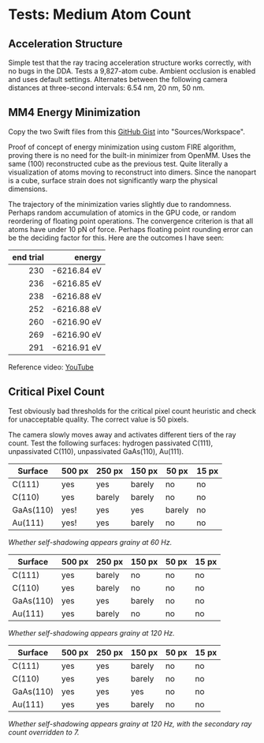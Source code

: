 # Tests: Medium Atom Count

## Acceleration Structure

Simple test that the ray tracing acceleration structure works correctly, with no bugs in the DDA. Tests a 9,827-atom cube. Ambient occlusion is enabled and uses default settings. Alternates between the following camera distances at three-second intervals: 6.54 nm, 20 nm, 50 nm.

## MM4 Energy Minimization

Copy the two Swift files from this [GitHub Gist](https://gist.github.com/philipturner/cc15677a76178521176eb64b362b8b34) into "Sources/Workspace".

Proof of concept of energy minimization using custom FIRE algorithm, proving there is no need for the built-in minimizer from OpenMM. Uses the same (100) reconstructed cube as the previous test. Quite literally a visualization of atoms moving to reconstruct into dimers. Since the nanopart is a cube, surface strain does not significantly warp the physical dimensions.

The trajectory of the minimization varies slightly due to randomness. Perhaps random accumulation of atomics in the GPU code, or random reordering of floating point operations. The convergence criterion is that all atoms have under 10 pN of force. Perhaps floating point rounding error can be the deciding factor for this. Here are the outcomes I have seen:

| end trial | energy      |
| --------: | ----------: |
| 230       | -6216.84 eV |
| 236       | -6216.85 eV |
| 238       | -6216.88 eV |
| 252       | -6216.88 eV |
| 260       | -6216.90 eV |
| 269       | -6216.90 eV |
| 291       | -6216.91 eV |

Reference video: [YouTube](https://youtube.com/shorts/2B3KiKqO_Wc)

## Critical Pixel Count

Test obviously bad thresholds for the critical pixel count heuristic and check for unacceptable quality. The correct value is 50 pixels.

The camera slowly moves away and activates different tiers of the ray count. Test the following surfaces: hydrogen passivated C(111), unpassivated C(110), unpassivated GaAs(110), Au(111).

| Surface   | 500 px | 250 px | 150 px | 50 px  | 15 px  |
| --------- | ------ | ------ | ------ | ------ | ------ |
| C(111)    | yes    | yes    | barely | no     | no     |
| C(110)    | yes    | barely | barely | no     | no     |
| GaAs(110) | yes!   | yes    | yes    | barely | no     |
| Au(111)   | yes!   | yes    | barely | no     | no     |

_Whether self-shadowing appears grainy at 60 Hz._

| Surface   | 500 px | 250 px | 150 px | 50 px  | 15 px  |
| --------- | ------ | ------ | ------ | ------ | ------ |
| C(111)    | yes    | barely | no     | no     | no     |
| C(110)    | yes    | barely | no     | no     | no     |
| GaAs(110) | yes    | yes    | barely | no     | no     |
| Au(111)   | yes    | barely | no     | no     | no     |

_Whether self-shadowing appears grainy at 120 Hz._

| Surface   | 500 px | 250 px | 150 px | 50 px  | 15 px  |
| --------- | ------ | ------ | ------ | ------ | ------ |
| C(111)    | yes    | yes    | barely | no     | no     |
| C(110)    | yes    | yes    | barely | no     | no     |
| GaAs(110) | yes    | yes    | yes    | no     | no     |
| Au(111)   | yes    | yes    | barely | no     | no     |

_Whether self-shadowing appears grainy at 120 Hz, with the secondary ray count overridden to 7._
